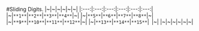 #Sliding Digits.
|~|~|~|~|~|~|
|:---:|:---:|:---:|:---:|:---:|:---:|
|~|`**1**`|`**2**`|`**3**`|`**4**`|~|
|~|`**5**`|`**6**`|`**7**`|`**8**`|~|
|~|`**9**`|`**10**`|`**11**`|`**12**`|~|
|~|`**13**`|`**14**`|`**15**`|` `|~|
|~|~|~|~|~|~|